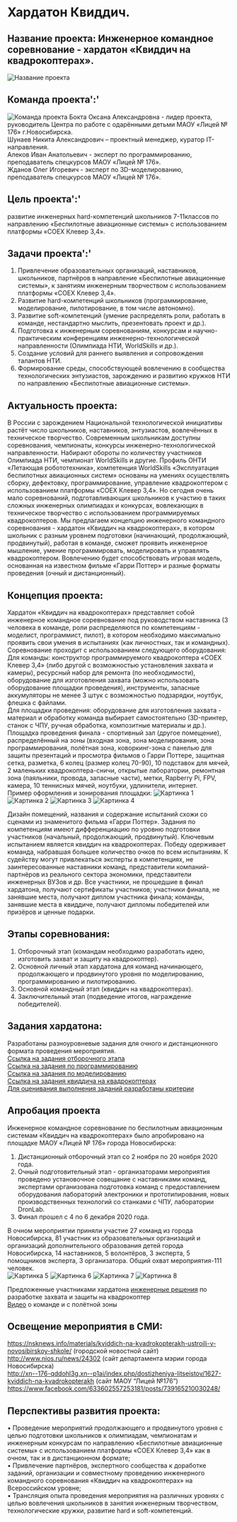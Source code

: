 # Хардатон Квиддич.  

## Название проекта:  Инженерное командное соревнование - хардатон «Квиддич на квадрокоптерах».  

![Название проекта](https://github.com/Ivan-Alekov/clover/blob/Hardaton_Quidditch/docs/assets/Hardaton_Quidditch/Hardaton.jpg)  

## Команда проекта':'  

![Команда проекта](https://github.com/Ivan-Alekov/clover/blob/Hardaton_Quidditch/docs/assets/Hardaton_Quidditch/team.jpg)
Бокта Оксана Александровна - лидер проекта, руководитель Центра по работе с одарёнными детьми МАОУ «Лицей № 176» г.Новосибирска.  
Шунаев Никита Александрович – проектный менеджер, куратор IT-направления.  
Алеков Иван Анатольевич - эксперт по программированию, преподаватель спецкурсов МАОУ «Лицей № 176».  
Жданов Олег Игоревич - эксперт по 3D-моделированию, преподаватель спецкурсов МАОУ «Лицей № 176».  
  
## Цель проекта':'  
развитие инженерных hard-компетенций школьников 7-11классов по направлению «Беспилотные авиационные системы» с использованием платформы «COEX Клевер 3,4».  

## Задачи проекта':'  
1.	Привлечение образовательных организаций, наставников, школьников, партнёров в направление «Беспилотные авиационные системы», к занятиям инженерным творчеством с использованием платформы «COEX Клевер 3,4».
2.	Развитие hard-компетенций школьников (программирование, моделирование, пилотирование, в том числе автономно).
3.	Развитие soft-компетенций (умение распределять роли, работать в команде, нестандартно мыслить, презентовать проект и др.).
4.	Подготовка к инженерным соревнованиям, конкурсам и научно-практическим конференциям инженерно-технологической направленности (Олимпиада НТИ, WorldSkills и др.).
5.	Создание условий для раннего выявления и сопровождения талантов НТИ.
6.	Формирование среды, способствующей вовлечению в сообщества технологических энтузиастов, зарождению и развитию кружков НТИ по направлению «Беспилотные авиационные системы».
  
## Актуальность проекта:  
В России с зарождением Национальной технологической инициативы растёт число школьников, наставников, энтузиастов, вовлечённых в техническое творчество.  Современным школьникам доступны соревнования, чемпионаты, конкурсы инженерно-технологической направленности. Набирают обороты по количеству участников  Олимпиада НТИ, чемпионат WorldSkills и другие.  Профиль ОНТИ «Летающая робототехника», компетенция WorldSkills «Эксплуатация беспилотных авиационных систем» основаны на умениях осуществлять сборку, дефектовку, программирование, управление квадрокоптером с использованием платформы «COEX Клевер 3,4». Но сегодня  очень мало соревнований, подготавливающих школьников к участию в таких сложных инженерных олимпиадах и конкурсах, вовлекающих в техническое творчество с использованием программируемых квадрокоптеров.  Мы предлагаем концепцию инженерного командного соревнования - хардатон «Квиддич на квадрокоптерах», в котором школьник с разным уровнем подготовки (начинающий, продолжающий, продвинутый), работая в команде, сможет проявить инженерное мышление, умение программировать, моделировать и управлять квадрокоптером. Вовлечению будет способствовать игровая модель, основанная на известном фильме «Гарри Поттер» и разные форматы проведения (очный и дистанционный).  
## Концепция проекта:  
Хардатон «Квиддич на квадрокоптерах» представляет собой инженерное командное соревнование под руководством наставника (3 человека в команде, роли распределяются по компетенциям - моделист, программист, пилот), в котором необходимо максимально проявить свои умения в испытаниях (как личностных, так и командных).  
Соревнование проходит с использованием следующего оборудования:  
Для команды: конструктор программируемого квадрокоптера  «COEX Клевер 3,4» (либо другой с возможностью установления захвата и камеры), ресурсный набор для ремонта (по необходимости), оборудование для изготовления захвата (можно использовать оборудование площадки проведения), инструменты, запасные аккумуляторы не менее 3 штук с возможностью подзарядки, ноутбук, флешка с файлами.  
Для площадки проведения: оборудование для изготовления захвата - материал и обработку команда выбирает самостоятельно  (3D-принтер, станок с ЧПУ, ручная обработка, композитные материалы и др.). Площадка проведения финала - спортивный зал (другое помещение), распределённый на зоны (входная зона, зона моделирования, зона программирования, полётная зона, коворкинг-зона  с панелью для защиты презентаций и просмотра фильмов о Гарри Поттере, защитная сетка, разметка, 6 колец (размер колец 70-90), 10 подставок для мячей, 2 маленьких квадрокоптера-сничи, открытые лаборатории, ремонтная зона (паяльники, провода, запасные части), метки, Rapberry Pi, FPV, камера, 10 теннисных мячей, ноутбуки, удлинители, интернет.  
Пример оформления и зонирования площадки:
![Картинка 1](https://github.com/Ivan-Alekov/clover/blob/Hardaton_Quidditch/docs/assets/Hardaton_Quidditch/1.jpg)
![Картинка 2](https://github.com/Ivan-Alekov/clover/blob/Hardaton_Quidditch/docs/assets/Hardaton_Quidditch/2.jpg)
![Картинка 3](https://github.com/Ivan-Alekov/clover/blob/Hardaton_Quidditch/docs/assets/Hardaton_Quidditch/3.jpg)
![Картинка 4](https://github.com/Ivan-Alekov/clover/blob/Hardaton_Quidditch/docs/assets/Hardaton_Quidditch/4.jpg)
  
Дизайн помещений, названия и содержание испытаний схожи со сценами из знаменитого фильма «Гарри Поттер». Задания по компетенциям имеют дифференциацию по уровню подготовки участников (начальный, продолжающий, продвинутый).  Ключевым испытанием является квиддич на квадрокоптерах. Победу одерживает команда, набравшая большее количество очков по всем испытаниям. К судейству могут привлекаться эксперты в компетенциях, не заинтересованные наставники команд, представители компаний-партнёров из реального сектора экономики, представители инженерных ВУЗов и др. Все участники, не прошедшие в финал хардатона, получают сертификаты участников; участники финала, не занявшие места, получают диплом участника финала; команды, занявшие места в квиддиче, получают дипломы победителей или призёров и ценные подарки.  
## Этапы соревнования:
1.	Отборочный этап (командам необходимо разработать идею, изготовить захват и защиту на квадрокоптер).
2.	Основной личный этап хардатона для команд начинающего, продолжающего и продвинутого уровня по моделированию, программированию и пилотированию.
3.	Основной командный этап (квиддич на квадрокоптерах).
4.	Заключительный этап (подведение итогов, награждение победителей).
  
## Задания хардатона:  
Разработаны разноуровневые задания для очного и дистанционного формата проведения мероприятия.  
[Ссылка на задания отборочного этапа](https://disk.yandex.ru/d/6obCbcUGKx74WQ?w=1)  
[Ссылка на задания по программированию](https://disk.yandex.ru/d/AzBWLAr0_AFDmg?w=1)  
[Ссылка на задания по моделированию](https://disk.yandex.ru/d/teqzvDy_3QQHJw?w=1)  
[Ссылка на задания квиддича на квадрокоптерах](https://disk.yandex.ru/d/hq--WyXn0QRcIQ?w=1)  
[Для оценивания выполнения заданий  разработаны критерии](https://disk.yandex.ru/d/5BUMq2tf1Wz6wA?w=1)  
## Апробация проекта  
Инженерное командное соревнование по беспилотным авиационным системам «Квиддич на квадрокоптерах»  было апробировано на площадке МАОУ «Лицей № 176» города Новосибирска:  
1)	Дистанционный отборочный этап со 2 ноября по 20 ноября 2020 года.
2) Очный подготовительный этап - организаторами мероприятия проведено установочное совещание с наставниками команд, экспертами организована подготовка команд с предоставлением оборудования лабораторий электроники и прототипирования, новых производственных технологий со станками с ЧПУ, лаборатории DronLab.  
3) Финал прошел с 4 по 6 декабря 2020 года.  
  
В очном мероприятии приняли участие 27 команд из города Новосибирска, 81 участник из образовательных организаций и организаций дополнительного образования детей города Новосибирска, 14 наставников, 5 волонтёров, 3 эксперта, 5 помощников эксперта, 3 организатора. Общий охват мероприятия-111 человек.  
![Картинка 5](https://github.com/Ivan-Alekov/clover/blob/Hardaton_Quidditch/docs/assets/Hardaton_Quidditch/5.jpg)
![Картинка 6](https://github.com/Ivan-Alekov/clover/blob/Hardaton_Quidditch/docs/assets/Hardaton_Quidditch/6.png)
![Картинка 7](https://github.com/Ivan-Alekov/clover/blob/Hardaton_Quidditch/docs/assets/Hardaton_Quidditch/7.png)
![Картинка 8](https://github.com/Ivan-Alekov/clover/blob/Hardaton_Quidditch/docs/assets/Hardaton_Quidditch/8.png)




Предложенные участниками хардатона [инженерные решения](https://disk.yandex.ru/d/2TbB8SSM4a6jsw?w=1) по разработке захвата и защиты на квадрокоптер  
[Видео](https://disk.yandex.ru/d/6kNI1smfWhWYXA?w=1) о команде и с полётной зоны  
## Освещение мероприятия в СМИ:  
https://nsknews.info/materials/kviddich-na-kvadrokopterakh-ustroili-v-novosibirskoy-shkole/  (городской новостной сайт)  
http://www.nios.ru/news/24302 (сайт департамента мэрии города Новосибирска)  
http://xn--176-qddohl3g.xn--p1ai/index.php/dostizheniya-litseistov/1627-kviddich-na-kvadrokopterakh (сайт МАОУ “Лицей №176”)  
https://www.facebook.com/633602557253181/posts/739165210030248/  
## Перспективы развития проекта:  
•	Проведение мероприятий продолжающего и продвинутого уровня с целью подготовки школьников к олимпиадам, чемпионатам и инженерным конкурсам по направлению «Беспилотные авиационные системы» с использованием платформы «COEX Клевер 3,4» как в очном, так и в дистанционном формате;  
•	Привлечение партнёров, экспертного сообщества  к доработке заданий, организации и совместному проведению инженерного командного соревнования «Квиддич на квадрокоптерах» на Всероссийском уровне;  
•	Трансляция опыта проведения мероприятия на различных уровнях с целью вовлечения школьников в занятия инженерным творчеством, технологические кружки, развитие hard и soft-компетенций.  


